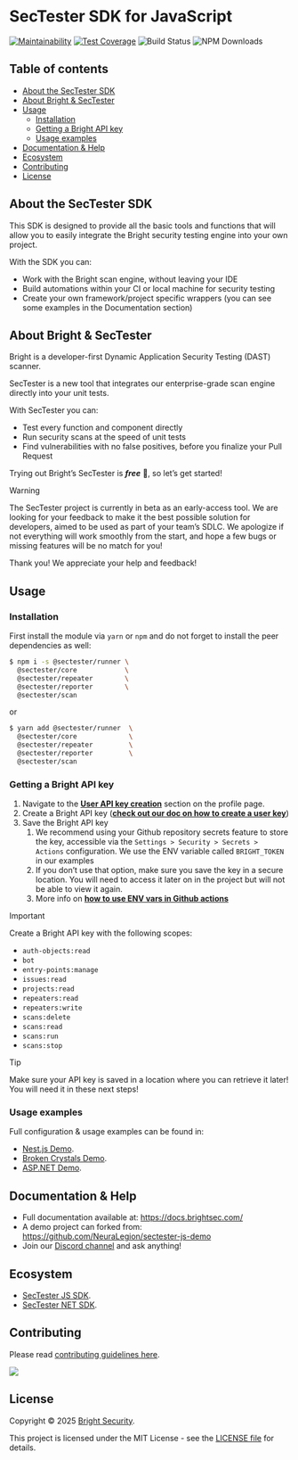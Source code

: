 # SecTester SDK for JavaScript

[![Maintainability](https://api.codeclimate.com/v1/badges/a5f72ececc9b0f402802/maintainability)](https://codeclimate.com/github/NeuraLegion/sectester-js/maintainability)
[![Test Coverage](https://api.codeclimate.com/v1/badges/a5f72ececc9b0f402802/test_coverage)](https://codeclimate.com/github/NeuraLegion/sectester-js/test_coverage)
![Build Status](https://github.com/NeuraLegion/sectester-js/actions/workflows/coverage.yml/badge.svg?branch=master&event=push)
![NPM Downloads](https://img.shields.io/npm/dw/@sectester/core)

## Table of contents

- [About the SecTester SDK](#about-the-sectester-sdk)
- [About Bright & SecTester](#about-bright--sectester)
- [Usage](#usage)
  - [Installation](#installation)
  - [Getting a Bright API key](#getting-a-bright-api-key)
  - [Usage examples](#usage-examples)
- [Documentation & Help](#documentation--help)
- [Ecosystem](#ecosystem)
- [Contributing](#contributing)
- [License](#license)

## About the SecTester SDK

This SDK is designed to provide all the basic tools and functions that will allow you to easily integrate the Bright security testing engine into your own project.

With the SDK you can:

- Work with the Bright scan engine, without leaving your IDE
- Build automations within your CI or local machine for security testing
- Create your own framework/project specific wrappers (you can see some examples in the Documentation section)

## About Bright & SecTester

Bright is a developer-first Dynamic Application Security Testing (DAST) scanner.

SecTester is a new tool that integrates our enterprise-grade scan engine directly into your unit tests.

With SecTester you can:

- Test every function and component directly
- Run security scans at the speed of unit tests
- Find vulnerabilities with no false positives, before you finalize your Pull Request

Trying out Bright’s SecTester is _**free**_ 💸, so let’s get started!

> [!WARNING]  
> The SecTester project is currently in beta as an early-access tool. We are looking for your feedback to make it the best possible solution for developers, aimed to be used as part of your team’s SDLC. We apologize if not everything will work smoothly from the start, and hope a few bugs or missing features will be no match for you!
>
> Thank you! We appreciate your help and feedback!

## Usage

### Installation

First install the module via `yarn` or `npm` and do not forget to install the peer dependencies as well:

```bash
$ npm i -s @sectester/runner \
  @sectester/core            \
  @sectester/repeater        \
  @sectester/reporter        \
  @sectester/scan
```

or

```bash
$ yarn add @sectester/runner  \
  @sectester/core             \
  @sectester/repeater         \
  @sectester/reporter         \
  @sectester/scan
```

### Getting a Bright API key

1. Navigate to the [**User API key creation**](https://app.brightsec.com/profile) section on the profile page.
2. Create a Bright API key ([**check out our doc on how to create a user key**](https://docs.brightsec.com/docs/manage-your-personal-account#manage-your-personal-api-keys-authentication-tokens))
3. Save the Bright API key
   1. We recommend using your Github repository secrets feature to store the key, accessible via the `Settings > Security > Secrets > Actions` configuration. We use the ENV variable called `BRIGHT_TOKEN` in our examples
   2. If you don’t use that option, make sure you save the key in a secure location. You will need to access it later on in the project but will not be able to view it again.
   3. More info on [**how to use ENV vars in Github actions**](https://docs.github.com/en/actions/learn-github-actions/environment-variables)

> [!IMPORTANT]
> Create a Bright API key with the following scopes:
>
> - `auth-objects:read`
> - `bot`
> - `entry-points:manage`
> - `issues:read`
> - `projects:read`
> - `repeaters:read`
> - `repeaters:write`
> - `scans:delete`
> - `scans:read`
> - `scans:run`
> - `scans:stop`

> [!TIP]
> Make sure your API key is saved in a location where you can retrieve it later! You will need it in these next steps!

### Usage examples

Full configuration & usage examples can be found in:

- [Nest.js Demo](https://github.com/NeuraLegion/sectester-js-demo).
- [Broken Crystals Demo](https://github.com/NeuraLegion/sectester-js-demo-broken-crystals).
- [ASP.NET Demo](https://github.com/NeuraLegion/sectester-net-demo).

## Documentation & Help

- Full documentation available at: https://docs.brightsec.com/
- A demo project can forked from: https://github.com/NeuraLegion/sectester-js-demo
- Join our [Discord channel](https://discord.gg/jy9BB7twtG) and ask anything!

## Ecosystem

- [SecTester JS SDK](https://github.com/NeuraLegion/sectester-js).
- [SecTester NET SDK](https://github.com/NeuraLegion/sectester-net).

## Contributing

Please read [contributing guidelines here](./CONTRIBUTING.md).

<a href="https://github.com/NeuraLegion/sectester-js/graphs/contributors">
  <img src="https://contrib.rocks/image?repo=NeuraLegion/sectester-js"/>
</a>

## License

Copyright © 2025 [Bright Security](https://brightsec.com/).

This project is licensed under the MIT License - see the [LICENSE file](LICENSE) for details.
